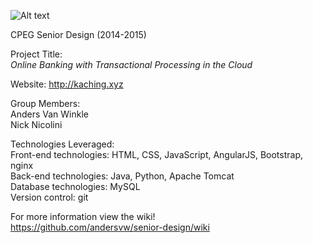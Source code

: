 ![Alt text](https://github.com/andersvw/senior-design/blob/master/Web/images/KaChing-logo-1.png)

CPEG Senior Design (2014-2015)

Project Title: <br>
  *Online Banking with Transactional Processing in the Cloud*

Website:
  http://kaching.xyz

Group Members: <br>
  Anders Van Winkle <br>
  Nick Nicolini <br>

Technologies Leveraged: <br>
  Front-end technologies: HTML, CSS, JavaScript, AngularJS, Bootstrap, nginx <br>
  Back-end technologies: Java, Python, Apache Tomcat <br>
  Database technologies: MySQL <br>
  Version control: git <br>

For more information view the wiki! <br>
  https://github.com/andersvw/senior-design/wiki
